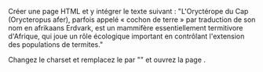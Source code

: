 Créer une page HTML et y intégrer le texte suivant : "L'Oryctérope du Cap (Orycteropus afer), parfois appelé « cochon de terre » par traduction de son nom en afrikaans Erdvark, est un mammifère essentiellement termitivore d'Afrique, qui joue un rôle écologique important en contrôlant l'extension des populations de termites."

Changez le charset et remplacez le par "<meta http-equiv="Content-Type" content="text/html;charset=ISO-8859-8">" et ouvrez la page .
